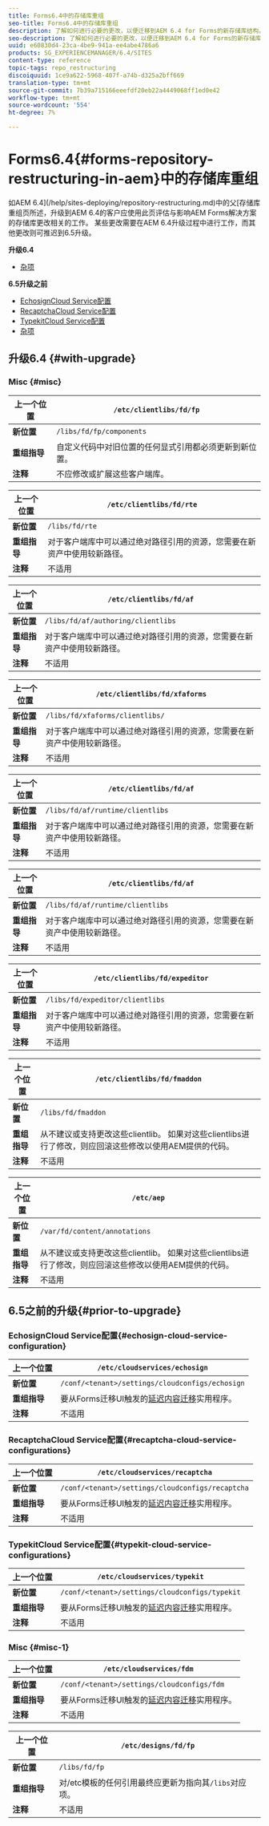 ```yaml
---
title: Forms6.4中的存储库重组
seo-title: Forms6.4中的存储库重组
description: 了解如何进行必要的更改，以便迁移到AEM 6.4 for Forms的新存储库结构。
seo-description: 了解如何进行必要的更改，以便迁移到AEM 6.4 for Forms的新存储库结构。
uuid: e60830d4-23ca-4be9-941a-ee4abe4786a6
products: SG_EXPERIENCEMANAGER/6.4/SITES
content-type: reference
topic-tags: repo_restructuring
discoiquuid: 1ce9a622-5968-407f-a74b-d325a2bff669
translation-type: tm+mt
source-git-commit: 7b39a715166eeefdf20eb22a4449068ff1ed0e42
workflow-type: tm+mt
source-wordcount: '554'
ht-degree: 7%

---
```



# Forms6.4{#forms-repository-restructuring-in-aem}中的存储库重组

如AEM 6.4](/help/sites-deploying/repository-restructuring.md)中的父[存储库重组页所述，升级到AEM 6.4的客户应使用此页评估与影响AEM Forms解决方案的存储库更改相关的工作。 某些更改需要在AEM 6.4升级过程中进行工作，而其他更改则可推迟到6.5升级。

**升级6.4**

* [杂项](/help/sites-deploying/forms-repository-restructuring-in-aem-6-4.md#misc)

**6.5升级之前**

* [EchosignCloud Service配置](/help/sites-deploying/forms-repository-restructuring-in-aem-6-4.md#echosign-cloud-service-configuration)
* [RecaptchaCloud Service配置](/help/sites-deploying/forms-repository-restructuring-in-aem-6-4.md#recaptcha-cloud-service-configurations)
* [TypekitCloud Service配置](/help/sites-deploying/forms-repository-restructuring-in-aem-6-4.md#typekit-cloud-service-configurations)
* [杂项](/help/sites-deploying/forms-repository-restructuring-in-aem-6-4.md#misc)

## 升级6.4 {#with-upgrade}

### Misc {#misc}

| **上一个位置** | `/etc/clientlibs/fd/fp` |
|---|---|
| **新位置** | `/libs/fd/fp/components` |
| **重组指导** | 自定义代码中对旧位置的任何显式引用都必须更新到新位置。 |
| **注释** | 不应修改或扩展这些客户端库。 |

| **上一个位置** | `/etc/clientlibs/fd/rte` |
|---|---|
| **新位置** | `/libs/fd/rte` |
| **重组指导** | 对于客户端库中可以通过绝对路径引用的资源，您需要在新资产中使用较新路径。 |
| **注释** | 不适用 |

| **上一个位置** | `/etc/clientlibs/fd/af` |
|---|---|
| **新位置** | `/libs/fd/af/authoring/clientlibs` |
| **重组指导** | 对于客户端库中可以通过绝对路径引用的资源，您需要在新资产中使用较新路径。 |
| **注释** | 不适用 |

| **上一个位置** | `/etc/clientlibs/fd/xfaforms` |
|---|---|
| **新位置** | `/libs/fd/xfaforms/clientlibs/` |
| **重组指导** | 对于客户端库中可以通过绝对路径引用的资源，您需要在新资产中使用较新路径。 |
| **注释** | 不适用 |

| **上一个位置** | `/etc/clientlibs/fd/af` |
|---|---|
| **新位置** | `/libs/fd/af/runtime/clientlibs` |
| **重组指导** | 对于客户端库中可以通过绝对路径引用的资源，您需要在新资产中使用较新路径。 |
| **注释** | 不适用 |

| **上一个位置** | `/etc/clientlibs/fd/af` |
|---|---|
| **新位置** | `/libs/fd/af/runtime/clientlibs` |
| **重组指导** | 对于客户端库中可以通过绝对路径引用的资源，您需要在新资产中使用较新路径。 |
| **注释** | 不适用 |

| **上一个位置** | `/etc/clientlibs/fd/expeditor` |
|---|---|
| **新位置** | `/libs/fd/expeditor/clientlibs` |
| **重组指导** | 对于客户端库中可以通过绝对路径引用的资源，您需要在新资产中使用较新路径。 |
| **注释** | 不适用 |

| **上一个位置** | `/etc/clientlibs/fd/fmaddon` |
|---|---|
| **新位置** | `/libs/fd/fmaddon` |
| **重组指导** | 从不建议或支持更改这些clientlib。 如果对这些clientlibs进行了修改，则应回滚这些修改以使用AEM提供的代码。 |
| **注释** | 不适用 |

| **上一个位置** | `/etc/aep` |
|---|---|
| **新位置** | `/var/fd/content/annotations` |
| **重组指导** | 从不建议或支持更改这些clientlib。 如果对这些clientlibs进行了修改，则应回滚这些修改以使用AEM提供的代码。 |
| **注释** | 不适用 |

## 6.5之前的升级{#prior-to-upgrade}

### EchosignCloud Service配置{#echosign-cloud-service-configuration}

| **上一个位置** | `/etc/cloudservices/echosign` |
|---|---|
| **新位置** | `/conf/<tenant>/settings/cloudconfigs/echosign` |
| **重组指导** | 要从Forms迁移UI触发的[延迟内容迁移](/help/sites-deploying/lazy-content-migration.md)实用程序。 |
| **注释** | 不适用 |

### RecaptchaCloud Service配置{#recaptcha-cloud-service-configurations}

| **上一个位置** | `/etc/cloudservices/recaptcha` |
|---|---|
| **新位置** | `/conf/<tenant>/settings/cloudconfigs/recaptcha` |
| **重组指导** | 要从Forms迁移UI触发的[延迟内容迁移](/help/sites-deploying/lazy-content-migration.md)实用程序。 |
| **注释** | 不适用 |

### TypekitCloud Service配置{#typekit-cloud-service-configurations}

| **上一个位置** | `/etc/cloudservices/typekit` |
|---|---|
| **新位置** | `/conf/<tenant>/settings/cloudconfigs/typekit` |
| **重组指导** | 要从Forms迁移UI触发的[延迟内容迁移](/help/sites-deploying/lazy-content-migration.md)实用程序。 |
| **注释** | 不适用 |

### Misc {#misc-1}

| **上一个位置** | `/etc/cloudservices/fdm` |
|---|---|
| **新位置** | `/conf/<tenant>/settings/cloudconfigs/fdm` |
| **重组指导** | 要从Forms迁移UI触发的[延迟内容迁移](/help/sites-deploying/lazy-content-migration.md)实用程序。 |
| **注释** | 不适用 |

| **上一个位置** | `/etc/designs/fd/fp` |
|---|---|
| **新位置** | `/libs/fd/fp` |
| **重组指导** | 对/etc模板的任何引用最终应更新为指向其`/libs`对应项。 |
| **注释** | 不适用 |

